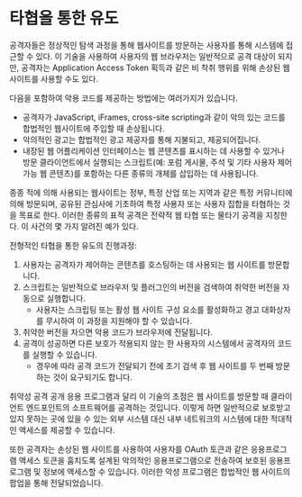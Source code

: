 # 타협을 통한 유도

공격자들은 정상적인 탐색 과정을 통해 웹사이트를 방문하는 사용자를 통해 시스템에 접근할 수 있다. 이 기술을 사용하여 사용자의 웹 브라우저는 일반적으로 공격 대상이 되지만, 공격자는 Application Access Token 획득과 같은 비 착취 행위를 위해 손상된 웹 사이트를 사용할 수도 있다.

다음을 포함하여 악용 코드를 제공하는 방법에는 여러가지가 있습니다.

- 공격자가 JavaScript, iFrames, cross-site scripting과 같이 악의 있는 코드를 합법적인 웹사이트에 주입할 때 손상됩니다.
- 악의적인 광고는 합법적인 광고 제공자를 통해 지불되고, 제공되어집니다.
- 내장된 웹 어플리케이션 인터페이스는 웹 콘텐츠를 표시하는 데 사용할 수 있거나 방문 클라이언트에서 실행되는 스크립트(예: 포럼 게시물, 주석 및 기타 사용자 제어 가능 웹 콘텐츠)를 포함하는 다른 종류의 개체를 삽입하는 데 사용됩니다.

종종 적에 의해 사용되는 웹사이트는 정부, 특정 산업 또는 지역과 같은 특정 커뮤니티에 의해 방문되며, 공유된 관심사에 기초하여 특정 사용자 또는 사용자 집합을 타협하는 것을 목표로 한다. 이러한 종류의 표적 공격은 전략적 웹 타협 또는 물타기 공격을 지칭한다. 이 사건의 몇 가지 알려진 예가 있다.

전형적인 타협을 통한 유도의 진행과정:

1. 사용자는 공격자가 제어하는 콘텐츠를 호스팅하는 데 사용되는 웹 사이트를 방문합니다.
2. 스크립트는 일반적으로 브라우저 및 플러그인의 버전을 검색하여 취약한 버전을 자동으로 실행합니다.
    - 사용자는 스크립팅 또는 활성 웹 사이트 구성 요소를 활성화하고 경고 대화상자를 무시하여 이 과정을 지원해야 할 수 있습니다.
3. 취약한 버전을 차으면 악용 코드가 브라우저에 전달됩니다.
4. 공격이 성공하면 다른 보호가 적용되지 않는 한 사용자의 시스템에서 공격자의 코드를 실행할 수 있습니다. 
    - 경우에  따라 공격 코드가 전달되기 전에 초기 검색 후 웹 사이트를 두 번째 방문하는 것이 요구되기도 합니다.

취약성 공격 공개 응용 프로그램과 달리 이 기술의 초점은 웹 사이트를 방문할 때 클라이언트 엔드포인트의 소프트웨어를 공격하는 것입니다. 이렇게 하면 일반적으로 보호받고 있지 못하는 곳에 있을 수 있는 외부 시스템 대신 내부 네트워크의 시스템에 대한 적대적인 액세스를 제공할 수 있습니다.

또한 공격자는 손상된 웹 사이트를 사용하여 사용자를 OAuth 토큰과 같은 응용프로그램 액세스 토큰을 훔치도록 설계된 악의적인 응용프로그램으로 전송하여 보호된 응용프로그램 및 정보에 액세스할 수 있습니다. 이러한 악성 프로그램은 합법적인 웹 사이트의 팝업을 통해 전달되었습니다.
